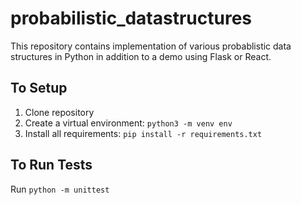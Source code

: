 # probabilistic_datastructures
This repository contains implementation of various probablistic data structures in Python in addition to a demo using Flask or React.

## To Setup
1. Clone repository
2. Create a virtual environment: `python3 -m venv env`
3. Install all requirements: `pip install -r requirements.txt`

## To Run Tests
Run `python -m unittest`